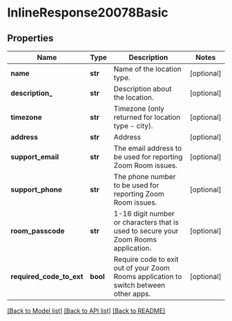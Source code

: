 # InlineResponse20078Basic

## Properties
Name | Type | Description | Notes
------------ | ------------- | ------------- | -------------
**name** | **str** | Name of the location type. | [optional] 
**description_** | **str** | Description about the location. | [optional] 
**timezone** | **str** | Timezone (only returned for location type - city). | [optional] 
**address** | **str** | Address | [optional] 
**support_email** | **str** | The email address to be used for reporting Zoom Room issues.  | [optional] 
**support_phone** | **str** | The phone number to be used for reporting Zoom Room issues.  | [optional] 
**room_passcode** | **str** | 1-16 digit number or characters that is used to secure your Zoom Rooms application. | [optional] 
**required_code_to_ext** | **bool** | Require code to exit out of your Zoom Rooms application to switch between other apps.  | [optional] 

[[Back to Model list]](../README.md#documentation-for-models) [[Back to API list]](../README.md#documentation-for-api-endpoints) [[Back to README]](../README.md)

